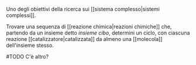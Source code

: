 Uno degli obiettivi della ricerca sui [[sistema complesso|sistemi complessi]].

Trovare una sequenza di [[reazione chimica|reazioni chimiche]] che, partendo da un insieme detto *insieme cibo*, determini un ciclo, con ciascuna reazione [[catalizzatore|catalizzata]] da almeno una [[molecola]] dell'insieme stesso.

#TODO C'è altro?